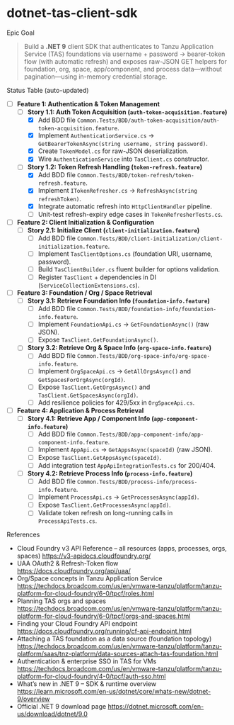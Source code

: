 # dotnet-tas-client-sdk

Epic Goal  
> Build a **.NET 9** client SDK that authenticates to Tanzu Application Service (TAS) foundations via username + password → bearer-token flow (with automatic refresh) and exposes raw-JSON GET helpers for foundation, org, space, app/component, and process data—without pagination—using in-memory credential storage.

Status Table (auto-updated)


- [ ] **Feature 1: Authentication & Token Management**
    - [ ] **Story 1.1: Auth Token Acquisition (`auth-token-acquisition.feature`)**
        - [x] Add BDD file `Common.Tests/BDD/auth-token-acquisition/auth-token-acquisition.feature`.
        - [x] Implement `AuthenticationService.cs` → `GetBearerTokenAsync(string username, string password)`.
        - [x] Create `TokenModel.cs` for raw-JSON deserialization.
        - [x] Wire `AuthenticationService` into `TasClient.cs` constructor.
    - [ ] **Story 1.2: Token Refresh Handling (`token-refresh.feature`)**
        - [x] Add BDD file `Common.Tests/BDD/token-refresh/token-refresh.feature`.
        - [x] Implement `ITokenRefresher.cs` → `RefreshAsync(string refreshToken)`.
        - [x] Integrate automatic refresh into `HttpClientHandler` pipeline.
        - [ ] Unit-test refresh-expiry edge cases in `TokenRefresherTests.cs`.

- [ ] **Feature 2: Client Initialization & Configuration**
    - [ ] **Story 2.1: Initialize Client (`client-initialization.feature`)**
        - [ ] Add BDD file `Common.Tests/BDD/client-initialization/client-initialization.feature`.
        - [ ] Implement `TasClientOptions.cs` (foundation URI, username, password).
        - [ ] Build `TasClientBuilder.cs` fluent builder for options validation.
        - [ ] Register `TasClient` + dependencies in DI (`ServiceCollectionExtensions.cs`).

- [ ] **Feature 3: Foundation / Org / Space Retrieval**
    - [ ] **Story 3.1: Retrieve Foundation Info (`foundation-info.feature`)**
        - [ ] Add BDD file `Common.Tests/BDD/foundation-info/foundation-info.feature`.
        - [ ] Implement `FoundationApi.cs` → `GetFoundationAsync()` (raw JSON).
        - [ ] Expose `TasClient.GetFoundationAsync()`.
    - [ ] **Story 3.2: Retrieve Org & Space Info (`org-space-info.feature`)**
        - [ ] Add BDD file `Common.Tests/BDD/org-space-info/org-space-info.feature`.
        - [ ] Implement `OrgSpaceApi.cs` → `GetAllOrgsAsync()` and `GetSpacesForOrgAsync(orgId)`.
        - [ ] Expose `TasClient.GetOrgsAsync()` and `TasClient.GetSpacesAsync(orgId)`.
        - [ ] Add resilience policies for 429/5xx in `OrgSpaceApi.cs`.

- [ ] **Feature 4: Application & Process Retrieval**
    - [ ] **Story 4.1: Retrieve App / Component Info (`app-component-info.feature`)**
        - [ ] Add BDD file `Common.Tests/BDD/app-component-info/app-component-info.feature`.
        - [ ] Implement `AppApi.cs` → `GetAppsAsync(spaceId)` (raw JSON).
        - [ ] Expose `TasClient.GetAppsAsync(spaceId)`.
        - [ ] Add integration test `AppApiIntegrationTests.cs` for 200/404.
    - [ ] **Story 4.2: Retrieve Process Info (`process-info.feature`)**
        - [ ] Add BDD file `Common.Tests/BDD/process-info/process-info.feature`.
        - [ ] Implement `ProcessApi.cs` → `GetProcessesAsync(appId)`.
        - [ ] Expose `TasClient.GetProcessesAsync(appId)`.
        - [ ] Validate token refresh on long-running calls in `ProcessApiTests.cs`.

References  
- Cloud Foundry v3 API Reference – all resources (apps, processes, orgs, spaces)  <https://v3-apidocs.cloudfoundry.org/>  
- UAA OAuth2 & Refresh-Token flow  <https://docs.cloudfoundry.org/api/uaa/>  
- Org/Space concepts in Tanzu Application Service  <https://techdocs.broadcom.com/us/en/vmware-tanzu/platform/tanzu-platform-for-cloud-foundry/6-0/tpcf/roles.html>  
- Planning TAS orgs and spaces  <https://techdocs.broadcom.com/us/en/vmware-tanzu/platform/tanzu-platform-for-cloud-foundry/6-0/tpcf/orgs-and-spaces.html>  
- Finding your Cloud Foundry API endpoint  <https://docs.cloudfoundry.org/running/cf-api-endpoint.html>  
- Attaching a TAS foundation as a data source (foundation topology)  <https://techdocs.broadcom.com/us/en/vmware-tanzu/platform/tanzu-platform/saas/tnz-platform/data-sources-attach-tas-foundation.html>  
- Authentication & enterprise SSO in TAS for VMs  <https://techdocs.broadcom.com/us/en/vmware-tanzu/platform/tanzu-platform-for-cloud-foundry/4-0/tpcf/auth-sso.html>  
- What’s new in .NET 9 – SDK & runtime overview  <https://learn.microsoft.com/en-us/dotnet/core/whats-new/dotnet-9/overview>  
- Official .NET 9 download page  <https://dotnet.microsoft.com/en-us/download/dotnet/9.0>
